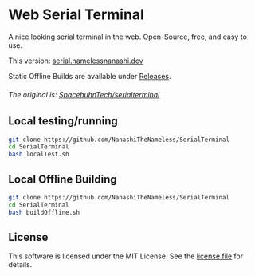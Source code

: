# Web Serial Terminal

A nice looking serial terminal in the web. Open-Source, free, and easy to use.

This version: [serial.namelessnanashi.dev](<https://serial.namelessnanashi.dev>)

Static Offline Builds are available under [Releases](<https://github.com/NanashiTheNameless/SerialTerminal/releases/latest>).

###### The original is: [SpacehuhnTech/serialterminal](<https://github.com/SpacehuhnTech/serialterminal>)

## Local testing/running

```sh
git clone https://github.com/NanashiTheNameless/SerialTerminal
cd SerialTerminal
bash localTest.sh
```

## Local Offline Building

```sh
git clone https://github.com/NanashiTheNameless/SerialTerminal
cd SerialTerminal
bash buildOffline.sh
```

## License

This software is licensed under the MIT License. See the [license file](<LICENSE>) for details.
